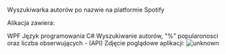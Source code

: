 
Wyszukiwarka autorów po nazwie na platformie Spotify

Alikacja zawiera:

WPF
Język programowania C#
Wyszukiwanie autorów, "%" popularonosci oraz liczba obserwujących - (API)
Zdjęcie poglądowe aplikacji:
![unknown](https://user-images.githubusercontent.com/80448930/172463381-d1f20765-6251-4bd3-bee4-9bbb98d0f430.png)
